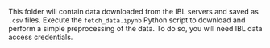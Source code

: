 This folder will contain data downloaded from the IBL servers and saved as `.csv` files.
Execute the `fetch_data.ipynb` Python script to download and perform a simple preprocessing of the data. To do so, you will need IBL data access credentials.
